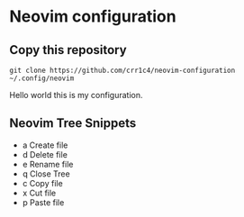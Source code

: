 # Neovim configuration

## Copy this repository

~~~
git clone https://github.com/crr1c4/neovim-configuration ~/.config/neovim
~~~

Hello world this is my configuration.

## Neovim Tree Snippets

- a Create file
- d Delete file
- e Rename file
- q Close Tree
- c Copy file
- x Cut file
- p Paste file
